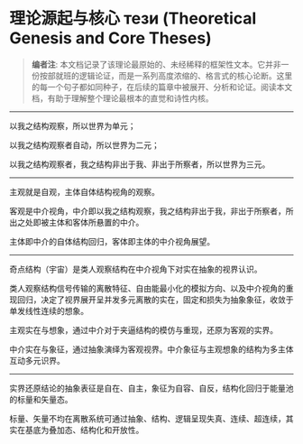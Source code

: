 # 理论源起与核心 тези (Theoretical Genesis and Core Theses)

> **编者注**: 本文档记录了该理论最原始的、未经稀释的框架性文本。它并非一份按部就班的逻辑论证，而是一系列高度浓缩的、格言式的核心论断。这里的每一个句子都如同种子，在后续的篇章中被展开、分析和论证。阅读本文档，有助于理解整个理论最根本的直觉和诗性内核。

---

以我之结构观察，所以世界为单元；

以我之结构观察者自动，所以世界为二元；

以我之结构观察者，我之结构非出于我、非出于所察者，所以世界为三元。

---

主观就是自观，主体自体结构视角的观察。

客观是中介视角，中介即以我之结构观察，我之结构非出于我，非出于所察者，所出之处即被主体和客体所悬置的中介。

主体即中介的自体结构回归，客体即主体的中介视角展望。

---

奇点结构（宇宙）是类人观察结构在中介视角下对实在抽象的视界认识。

类人观察结构信号传输的离散特征、自由能最小化的模拟方向、以及中介视角的重现回归，决定了视界展开呈并发多元离散的实在，固定和损失为抽象象征，收敛于单发线性连续的想象。

主观实在与想象，通过中介对于夹逼结构的模仿与重现，还原为客观的实界。

中介实在与象征，通过抽象演绎为客观视界。中介象征与主观想象的结构为多主体互动多元识界。

---

实界还原结论的抽象表征是自在、自主，象征为自容、自反，结构化回归于能量池的标量和矢量态。

标量、矢量不均在离散系统可通过抽象、结构、逻辑呈现失真、连续、超连续，其实在基底为叠加态、结构化和开放性。
